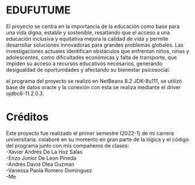 # EDUFUTUME
El proyecto se centra en la importancia de la educación como base para una vida digna, estable y sostenible, resaltando que el acceso a una educación inclusiva y equitativa mejora la calidad de vida y permite desarrollar soluciones innovadoras para grandes problemas globales. Las investigaciones actuales identifican obstáculos que enfrentan niños, niñas y adolescentes, como dificultades económicas y falta de transporte, que impiden su acceso a recursos educativos necesarios, generando desigualdad de oportunidades y afectando su bienestar psicosocial.

el programa del proyecto se realizó en NetBeans 8.2 JDK-8u111, se utilizó base de datos oracle y la conexión con esta se realiza mediante el driver ojdbc6-11.2.0.3.

# Créditos
Este proyecto fue realizado el primer semestre (2022-1)
de mi carrera universitaria. colaboré en su momento en 
gran parte de la lógica y el código del programa junto con mis compañeros de clases:<br>
-Xavier Andrés De La Hoz Salas<br>
-Enzo Junior De Leon Pineda<br>
-Andrés David Olea Guzman<br>
-Vanessa Paola Romero Domínguez<br>
-Me
